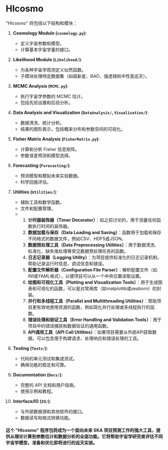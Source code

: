 # HIcosmo

 "HIcosmo" 将包括以下结构和模块：

1. **Cosmology Module (`cosmology.py`)**:
   - 定义宇宙参数和模型。
   - 计算基本宇宙学量的接口。
2. **Likelihood Module (`Likelihood/`)**:
   - 为各种宇宙学观测定义似然函数。
   - 子模块处理特定数据集（如超新星、BAO、强透镜和中性氢巡天）。
3. **MCMC Analysis (`MCMC.py`)**:
   - 执行宇宙学参数的 MCMC 估计。
   - 包括先验设置和后验分析。
4. **Data Analysis and Visualization (`DataAnalysis/`, `Visualization/`)**:
   - 数据清洗、统计分析。
   - 结果的图形表示，包括概率分布和参数空间的可视化。
5. **Fisher Matrix Analysis (`FisherMatrix.py`)**:
   - 计算和分析 Fisher 信息矩阵。
   - 参数误差预测和模型选择。
6. **Forecasting (`Forecasting/`)**:
   - 预测模型和模拟未来实验数据。
   - 科学回报评估。
7. **Utilities (`Utilities/`)**:
   
   - 辅助工具和数学函数。
   - 文件和配置管理。
   - 1. **计时器装饰器（Timer Decorator）**：如之前讨论的，用于测量任何函数执行时间的装饰器。
     2. **数据加载与保存（Data Loading and Saving）**：函数用于加载和保存不同格式的数据文件，例如CSV、HDF5或JSON。
     3. **数据预处理工具（Data Preprocessing Utilities）**：用于数据清洗、标准化、缺失值处理等常见数据预处理任务的函数。
     4. **日志记录器（Logging Utility）**：为项目提供标准化的日志记录机制，帮助记录运行时信息、调试信息和错误。
     5. **配置文件解析器（Configuration File Parser）**：解析配置文件（如INI或YAML格式），以便项目可以从一个中央位置读取设置。
     6. **绘图和可视化工具（Plotting and Visualization Tools）**：用于生成图表和可视化的函数，可以是对常用库（如matplotlib或seaborn）的封装。
     9. **并行和多线程工具（Parallel and Multithreading Utilities）**：帮助项目更有效地使用资源的函数，例如简化并行处理或多线程执行的函数。
     10. **错误处理和验证工具（Error Handling and Validation Tools）**：用于项目中的错误捕获和数据验证的通用函数。
     11. **API调用工具（API Call Utilities）**：如果项目需要从外部API获取数据，可以包含用于构建请求、处理响应和错误处理的工具。
8. **Testing (`Tests/`)**:
   - 代码的单元测试和集成测试。
   - 确保功能的稳定和可靠。
9. **Documentation (`Docs/`)**:
   - 完整的 API 文档和用户指南。
   - 使用示例和教程。
10. **Interface/IO (`IO/`)**:
    - 与外部数据源和其他软件的接口。
    - 数据读写和格式转换功能。

#### 这个 "HIcosmo" 程序包将成为一个面向未来 SKA 项目预测工作的强大工具，提供从理论计算到参数估计和数据分析的全面功能。它将帮助宇宙学研究者评估不同宇宙学模型，准备和优化即将进行的巡天实验。

